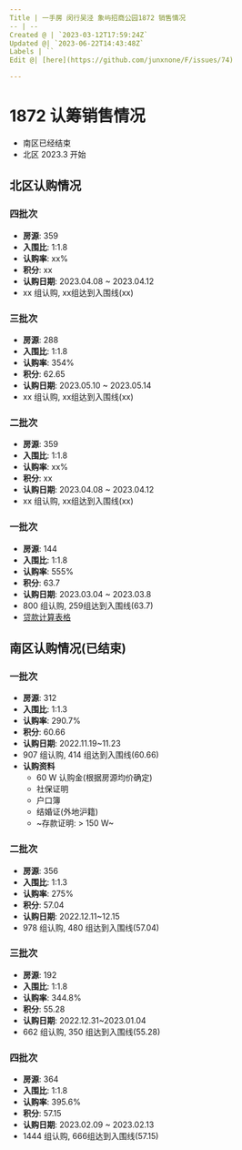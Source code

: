 ```yaml
---
Title | 一手房 闵行吴泾 象屿招商公园1872 销售情况
-- | --
Created @ | `2023-03-12T17:59:24Z`
Updated @| `2023-06-22T14:43:48Z`
Labels | ``
Edit @| [here](https://github.com/junxnone/F/issues/74)

---
```

# 1872 认筹销售情况
- 南区已经结束
- 北区 2023.3 开始

## 北区认购情况 


### 四批次

- **房源**: 359
- **入围比**: 1:1.8
- **认购率**: xx%
- **积分**: xx
- **认购日期**: 2023.04.08 ~ 2023.04.12
- xx 组认购, xx组达到入围线(xx)


### 三批次

- **房源**: 288
- **入围比**: 1:1.8
- **认购率**: 354%
- **积分**: 62.65
- **认购日期**: 2023.05.10 ~ 2023.05.14
- xx 组认购, xx组达到入围线(xx)

### 二批次

- **房源**: 359
- **入围比**: 1:1.8
- **认购率**: xx%
- **积分**: xx
- **认购日期**: 2023.04.08 ~ 2023.04.12
- xx 组认购, xx组达到入围线(xx)

### 一批次

- **房源**: 144
- **入围比**: 1:1.8
- **认购率**: 555%
- **积分**: 63.7
- **认购日期**: 2023.03.04 ~ 2023.03.8
- 800 组认购, 259组达到入围线(63.7)
- [贷款计算表格](https://docs.google.com/spreadsheets/d/1PRW7m6mxZAbLm5Z-fx4toSHhmHQNyEK82MyJj1n3-6M/edit?usp=sharing)


## 南区认购情况(已结束)
### 一批次

- **房源**: 312
- **入围比**: 1:1.3
- **认购率**: 290.7%
- **积分**: 60.66
- **认购日期**: 2022.11.19~11.23
- 907 组认购, 414 组达到入围线(60.66)
- **认购资料**
  - 60 W 认购金(根据房源均价确定)
  - 社保证明
  - 户口簿
  - 结婚证(外地沪籍)
  - ~存款证明: > 150 W~


### 二批次

- **房源**: 356 
- **入围比**: 1:1.3
- **认购率**: 275%
- **积分**: 57.04
- **认购日期**: 2022.12.11~12.15
- 978 组认购, 480 组达到入围线(57.04)


### 三批次

- **房源**: 192
- **入围比**: 1:1.8
- **认购率**: 344.8%
- **积分**: 55.28
- **认购日期**: 2022.12.31~2023.01.04
- 662 组认购, 350 组达到入围线(55.28)


### 四批次

- **房源**: 364
- **入围比**: 1:1.8
- **认购率**: 395.6%
- **积分**: 57.15
- **认购日期**: 2023.02.09 ~ 2023.02.13
- 1444 组认购, 666组达到入围线(57.15)




